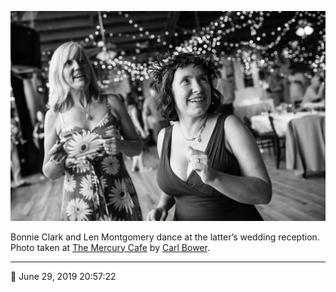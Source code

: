 ![Bonnie Clark and Len Montgomery dance](assets/18ac4a5f035efe8799992f4b2a9bffdf.webp)

Bonnie Clark and Len Montgomery dance at the latter’s wedding reception. Photo taken at [The Mercury Cafe](http://mercurycafe.com/) by [Carl Bower](http://carlbowerphotos.com/).

- - - -

📅 June 29, 2019 20:57:22
